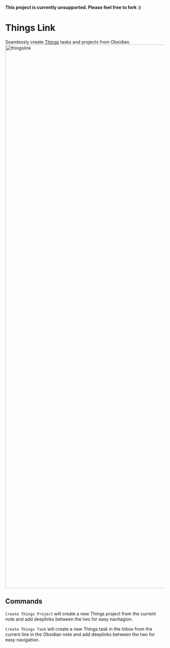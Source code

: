 **This project is currently unsupported. Please feel free to fork :)**

# Things Link

Seamlessly create [Things](https://culturedcode.com/things/) tasks and projects from Obsidian.
<img width="1711" alt="thingslink" src="https://user-images.githubusercontent.com/59900904/156386765-3a5923e2-0f05-4268-952d-f971c43f3aee.png">



## Commands

`Create Things Project` will create a new Things project from the current note and add deeplinks between the two for easy navitagion.

`Create Things Task` will create a new Things task in the Inbox from the current line in the Obsidian note and add deeplinks between the two for easy navigation.
